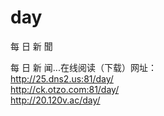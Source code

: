 # day
每 日 新 聞
<p>每 日 新 闻...在线阅读（下载）网址：<br />
  <a href="http://25.dns2.us:81/day/" target="_blank">http://25.dns2.us:81/day/</a><br />
  <a href="http://ck.otzo.com:81/day/" target="_blank">http://ck.otzo.com:81/day/</a><br />
<a href="http://20.120v.ac/day/" target="_blank">http://20.120v.ac/day/</a> 
</p>
